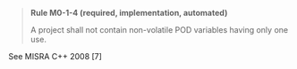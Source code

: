 > **Rule M0-1-4 (required, implementation, automated)**
>
> A project shall not contain non-volatile POD variables having only one use.

See MISRA C++ 2008 [7]

